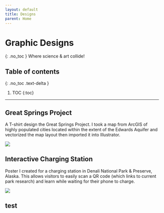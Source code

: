 ```yaml
---
layout: default
title: Designs
parent: Home
---
```


# Graphic Designs
{: .no_toc }
Where science & art collide!

## Table of contents
{: .no_toc .text-delta }

1. TOC
{:toc}

---

## Great Springs Project
A T-shirt design the Great Springs Project. I took a map from ArcGIS of highly populated cities located within the extent of the Edwards Aquifer and vectorized the map layout then imported it into Illustrator.

<img src="{{site.baseurl}}/img/GSPx.png"/>

## Interactive Charging Station
Poster I created for a charging station in Denali National Park & Preserve, Alaska. This allows visitors to easily scan a QR code (which links to current park research) and learn while waiting for their phone to charge.

<img src="{{site.baseurl}}/img/ICS_poster.png"/>

## test
